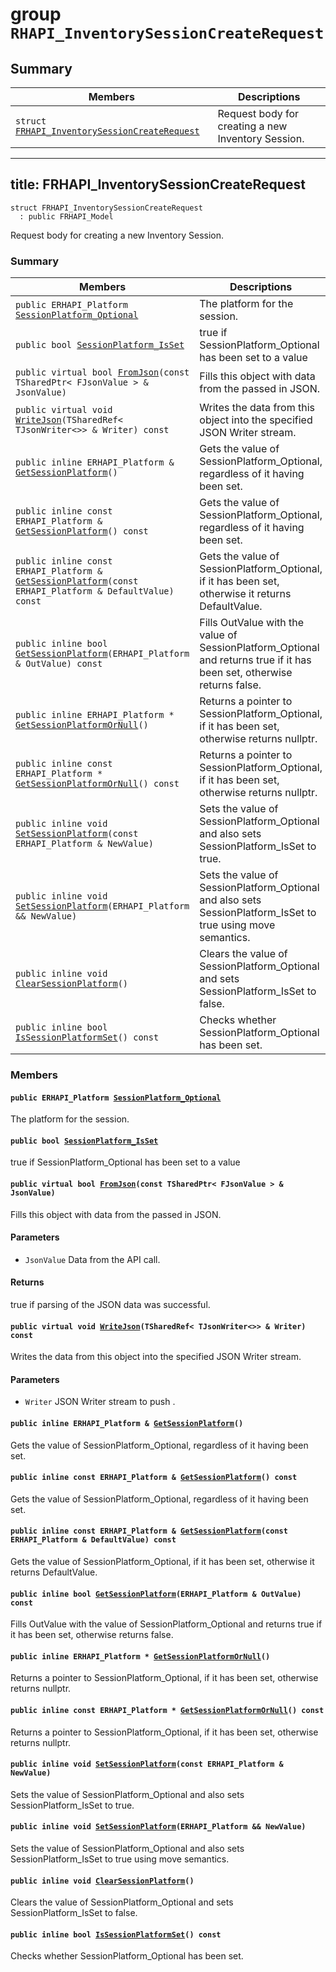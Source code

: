 # group `RHAPI_InventorySessionCreateRequest` <a id="group__RHAPI__InventorySessionCreateRequest"></a>

## Summary

 Members                        | Descriptions                                
--------------------------------|---------------------------------------------
`struct `[`FRHAPI_InventorySessionCreateRequest`](#structFRHAPI__InventorySessionCreateRequest) | Request body for creating a new Inventory Session.

---
title: FRHAPI_InventorySessionCreateRequest
---

```
struct FRHAPI_InventorySessionCreateRequest
  : public FRHAPI_Model
```

Request body for creating a new Inventory Session.

### Summary

 Members                        | Descriptions                                
--------------------------------|---------------------------------------------
`public ERHAPI_Platform `[`SessionPlatform_Optional`](#structFRHAPI__InventorySessionCreateRequest_1a3ce3d37c36fd64abb0c9f2ac71c7de0b) | The platform for the session.
`public bool `[`SessionPlatform_IsSet`](#structFRHAPI__InventorySessionCreateRequest_1ab4b7db4ec8fc04e689de59d6277dd7fd) | true if SessionPlatform_Optional has been set to a value
`public virtual bool `[`FromJson`](#structFRHAPI__InventorySessionCreateRequest_1a61617728516e30cb907f4aa87274e50c)`(const TSharedPtr< FJsonValue > & JsonValue)` | Fills this object with data from the passed in JSON.
`public virtual void `[`WriteJson`](#structFRHAPI__InventorySessionCreateRequest_1acea5303c4153ce1febb5489e2d8d16e1)`(TSharedRef< TJsonWriter<>> & Writer) const` | Writes the data from this object into the specified JSON Writer stream.
`public inline ERHAPI_Platform & `[`GetSessionPlatform`](#structFRHAPI__InventorySessionCreateRequest_1a399a8e0b4eff8aa1b5e32465b09bcd1a)`()` | Gets the value of SessionPlatform_Optional, regardless of it having been set.
`public inline const ERHAPI_Platform & `[`GetSessionPlatform`](#structFRHAPI__InventorySessionCreateRequest_1a71d76d23f6e179dd66d70bf12320b279)`() const` | Gets the value of SessionPlatform_Optional, regardless of it having been set.
`public inline const ERHAPI_Platform & `[`GetSessionPlatform`](#structFRHAPI__InventorySessionCreateRequest_1ad83246843db2f5a6cbad43766265996f)`(const ERHAPI_Platform & DefaultValue) const` | Gets the value of SessionPlatform_Optional, if it has been set, otherwise it returns DefaultValue.
`public inline bool `[`GetSessionPlatform`](#structFRHAPI__InventorySessionCreateRequest_1acbb25e0e1ca49d59732c2f58fa7ce40b)`(ERHAPI_Platform & OutValue) const` | Fills OutValue with the value of SessionPlatform_Optional and returns true if it has been set, otherwise returns false.
`public inline ERHAPI_Platform * `[`GetSessionPlatformOrNull`](#structFRHAPI__InventorySessionCreateRequest_1a6b04a45761ddcd173be6bd2f1663b9e4)`()` | Returns a pointer to SessionPlatform_Optional, if it has been set, otherwise returns nullptr.
`public inline const ERHAPI_Platform * `[`GetSessionPlatformOrNull`](#structFRHAPI__InventorySessionCreateRequest_1aa24dff40feb38b6811dbdb940b04c681)`() const` | Returns a pointer to SessionPlatform_Optional, if it has been set, otherwise returns nullptr.
`public inline void `[`SetSessionPlatform`](#structFRHAPI__InventorySessionCreateRequest_1ab36307f16aaf8703733e9f5d40e66aef)`(const ERHAPI_Platform & NewValue)` | Sets the value of SessionPlatform_Optional and also sets SessionPlatform_IsSet to true.
`public inline void `[`SetSessionPlatform`](#structFRHAPI__InventorySessionCreateRequest_1a671e38468880d24200c3234687ed1811)`(ERHAPI_Platform && NewValue)` | Sets the value of SessionPlatform_Optional and also sets SessionPlatform_IsSet to true using move semantics.
`public inline void `[`ClearSessionPlatform`](#structFRHAPI__InventorySessionCreateRequest_1aad55a63e039262d87c1dd0715bd54d71)`()` | Clears the value of SessionPlatform_Optional and sets SessionPlatform_IsSet to false.
`public inline bool `[`IsSessionPlatformSet`](#structFRHAPI__InventorySessionCreateRequest_1af9d3edc5d283e4ac6dea85b3fb7b7992)`() const` | Checks whether SessionPlatform_Optional has been set.

### Members

#### `public ERHAPI_Platform `[`SessionPlatform_Optional`](#structFRHAPI__InventorySessionCreateRequest_1a3ce3d37c36fd64abb0c9f2ac71c7de0b) <a id="structFRHAPI__InventorySessionCreateRequest_1a3ce3d37c36fd64abb0c9f2ac71c7de0b"></a>

The platform for the session.

#### `public bool `[`SessionPlatform_IsSet`](#structFRHAPI__InventorySessionCreateRequest_1ab4b7db4ec8fc04e689de59d6277dd7fd) <a id="structFRHAPI__InventorySessionCreateRequest_1ab4b7db4ec8fc04e689de59d6277dd7fd"></a>

true if SessionPlatform_Optional has been set to a value

#### `public virtual bool `[`FromJson`](#structFRHAPI__InventorySessionCreateRequest_1a61617728516e30cb907f4aa87274e50c)`(const TSharedPtr< FJsonValue > & JsonValue)` <a id="structFRHAPI__InventorySessionCreateRequest_1a61617728516e30cb907f4aa87274e50c"></a>

Fills this object with data from the passed in JSON.

#### Parameters
* `JsonValue` Data from the API call.

#### Returns
true if parsing of the JSON data was successful.

#### `public virtual void `[`WriteJson`](#structFRHAPI__InventorySessionCreateRequest_1acea5303c4153ce1febb5489e2d8d16e1)`(TSharedRef< TJsonWriter<>> & Writer) const` <a id="structFRHAPI__InventorySessionCreateRequest_1acea5303c4153ce1febb5489e2d8d16e1"></a>

Writes the data from this object into the specified JSON Writer stream.

#### Parameters
* `Writer` JSON Writer stream to push .

#### `public inline ERHAPI_Platform & `[`GetSessionPlatform`](#structFRHAPI__InventorySessionCreateRequest_1a399a8e0b4eff8aa1b5e32465b09bcd1a)`()` <a id="structFRHAPI__InventorySessionCreateRequest_1a399a8e0b4eff8aa1b5e32465b09bcd1a"></a>

Gets the value of SessionPlatform_Optional, regardless of it having been set.

#### `public inline const ERHAPI_Platform & `[`GetSessionPlatform`](#structFRHAPI__InventorySessionCreateRequest_1a71d76d23f6e179dd66d70bf12320b279)`() const` <a id="structFRHAPI__InventorySessionCreateRequest_1a71d76d23f6e179dd66d70bf12320b279"></a>

Gets the value of SessionPlatform_Optional, regardless of it having been set.

#### `public inline const ERHAPI_Platform & `[`GetSessionPlatform`](#structFRHAPI__InventorySessionCreateRequest_1ad83246843db2f5a6cbad43766265996f)`(const ERHAPI_Platform & DefaultValue) const` <a id="structFRHAPI__InventorySessionCreateRequest_1ad83246843db2f5a6cbad43766265996f"></a>

Gets the value of SessionPlatform_Optional, if it has been set, otherwise it returns DefaultValue.

#### `public inline bool `[`GetSessionPlatform`](#structFRHAPI__InventorySessionCreateRequest_1acbb25e0e1ca49d59732c2f58fa7ce40b)`(ERHAPI_Platform & OutValue) const` <a id="structFRHAPI__InventorySessionCreateRequest_1acbb25e0e1ca49d59732c2f58fa7ce40b"></a>

Fills OutValue with the value of SessionPlatform_Optional and returns true if it has been set, otherwise returns false.

#### `public inline ERHAPI_Platform * `[`GetSessionPlatformOrNull`](#structFRHAPI__InventorySessionCreateRequest_1a6b04a45761ddcd173be6bd2f1663b9e4)`()` <a id="structFRHAPI__InventorySessionCreateRequest_1a6b04a45761ddcd173be6bd2f1663b9e4"></a>

Returns a pointer to SessionPlatform_Optional, if it has been set, otherwise returns nullptr.

#### `public inline const ERHAPI_Platform * `[`GetSessionPlatformOrNull`](#structFRHAPI__InventorySessionCreateRequest_1aa24dff40feb38b6811dbdb940b04c681)`() const` <a id="structFRHAPI__InventorySessionCreateRequest_1aa24dff40feb38b6811dbdb940b04c681"></a>

Returns a pointer to SessionPlatform_Optional, if it has been set, otherwise returns nullptr.

#### `public inline void `[`SetSessionPlatform`](#structFRHAPI__InventorySessionCreateRequest_1ab36307f16aaf8703733e9f5d40e66aef)`(const ERHAPI_Platform & NewValue)` <a id="structFRHAPI__InventorySessionCreateRequest_1ab36307f16aaf8703733e9f5d40e66aef"></a>

Sets the value of SessionPlatform_Optional and also sets SessionPlatform_IsSet to true.

#### `public inline void `[`SetSessionPlatform`](#structFRHAPI__InventorySessionCreateRequest_1a671e38468880d24200c3234687ed1811)`(ERHAPI_Platform && NewValue)` <a id="structFRHAPI__InventorySessionCreateRequest_1a671e38468880d24200c3234687ed1811"></a>

Sets the value of SessionPlatform_Optional and also sets SessionPlatform_IsSet to true using move semantics.

#### `public inline void `[`ClearSessionPlatform`](#structFRHAPI__InventorySessionCreateRequest_1aad55a63e039262d87c1dd0715bd54d71)`()` <a id="structFRHAPI__InventorySessionCreateRequest_1aad55a63e039262d87c1dd0715bd54d71"></a>

Clears the value of SessionPlatform_Optional and sets SessionPlatform_IsSet to false.

#### `public inline bool `[`IsSessionPlatformSet`](#structFRHAPI__InventorySessionCreateRequest_1af9d3edc5d283e4ac6dea85b3fb7b7992)`() const` <a id="structFRHAPI__InventorySessionCreateRequest_1af9d3edc5d283e4ac6dea85b3fb7b7992"></a>

Checks whether SessionPlatform_Optional has been set.


